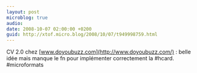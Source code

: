 ```yaml
---
layout: post
microblog: true
audio: 
date: 2008-10-07 02:00:00 +0200
guid: http://xtof.micro.blog/2008/10/07/t949998759.html
---
```

CV 2.0 chez [www.doyoubuzz.com](http://www.doyoubuzz.com/) : belle idée mais manque le fn pour implémenter correctement la #hcard. #microformats
